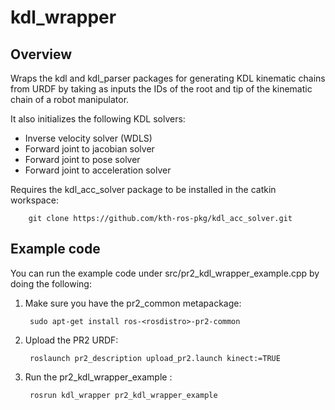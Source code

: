 kdl_wrapper
===========
Overview
---------------------------------------------
Wraps the kdl and kdl_parser packages for generating KDL kinematic chains from URDF
by taking as inputs the IDs of the root and tip of the kinematic chain of a robot manipulator.

It also initializes the following KDL solvers:
 - Inverse velocity solver (WDLS)
 - Forward joint to jacobian solver
 - Forward joint to pose solver
 - Forward joint to acceleration solver

Requires the kdl_acc_solver package to be installed in the catkin workspace:
  
		git clone https://github.com/kth-ros-pkg/kdl_acc_solver.git


Example code
---------------------------------------------

You can run the example code under src/pr2_kdl_wrapper_example.cpp by doing the following:

1. Make sure you have the pr2_common metapackage:
     
		sudo apt-get install ros-<rosdistro>-pr2-common

2. Upload the PR2 URDF: 

		roslaunch pr2_description upload_pr2.launch kinect:=TRUE

3. Run the pr2_kdl_wrapper_example :

		rosrun kdl_wrapper pr2_kdl_wrapper_example
